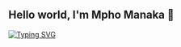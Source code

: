 ## Hello world, I'm Mpho Manaka 👋
[![Typing SVG](https://readme-typing-svg.demolab.com/?lines=Software+Developer;Continuous+Learner)](https://git.io/typing-svg)
<!--
**JonathanManaka/jonathanManaka** is a ✨ _special_ ✨ repository because its `README.md` (this file) appears on your GitHub profile

Here are some ideas to get you started:

- 🔭 I’m currently working on a messeging mobile application
- 🌱 I’m currently learning 
- 👯 I’m looking to collaborate on ...
- 🤔 I’m looking for help with ...
- 💬 Ask me about ...
- 📫 How to reach me: ...
- 😄 Pronouns: ...
- ⚡ Fun fact: ...
-->
